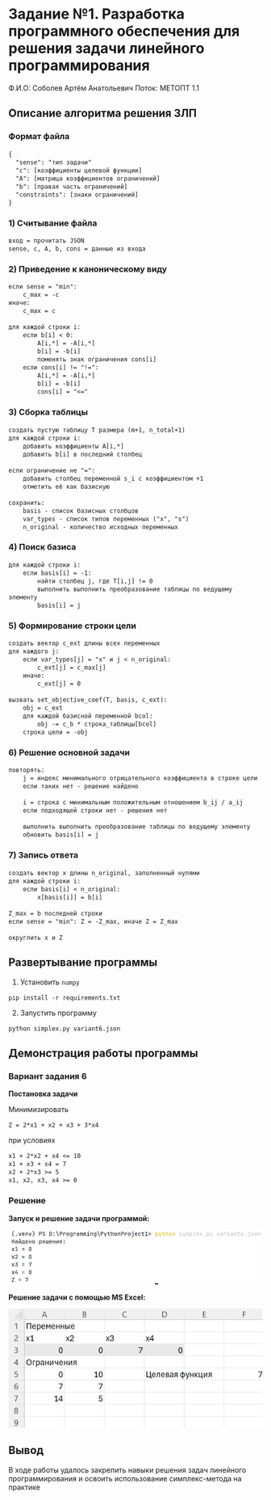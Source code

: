 # Задание №1. Разработка программного обеспечения для решения задачи линейного программирования

Ф.И.О: Соболев Артём Анатольевич
Поток: МЕТОПТ 1.1

## Описание алгоритма решения ЗЛП

### Формат файла

```
{
  "sense": "тип задачи"
  "c": [коэффициенты целевой функции]
  "A": [матрица коэффициентов ограничений]
  "b": [правая часть ограничений]
  "constraints": [знаки ограничений]
}
```

### 1) Считывание файла

```
вход = прочитать JSON
sense, c, A, b, cons = данные из входа
```

### 2) Приведение к каноническому виду

```
если sense = "min":
    c_max = -c
иначе:
    c_max = c

для каждой строки i:
    если b[i] < 0:
        A[i,*] = -A[i,*]
        b[i] = -b[i]
        поменять знак ограничения cons[i]
    если cons[i] != "!=":
        A[i,*] = -A[i,*]
        b[i] = -b[i]
        cons[i] = "<="
```

### 3) Сборка таблицы

```
создать пустую таблицу T размера (m+1, n_total+1)
для каждой строки i:
    добавить коэффициенты A[i,*]
    добавить b[i] в последний столбец

если ограничение не "=":
    добавить столбец переменной s_i с коэффициентом +1
    отметить её как базисную

сохранить:
    basis - список базисных столбцов
    var_types - список типов переменных ("x", "s")
    n_original - количество исходных переменных
```

### 4) Поиск базиса 

```
для каждой строки i:
    если basis[i] = -1:
        найти столбец j, где T[i,j] != 0
        выполнить выполнить преобразование таблицы по ведущему элементу
        basis[i] = j
```

### 5) Формирование строки цели

```
создать вектор c_ext длины всех переменных
для каждого j:
    если var_types[j] = "x" и j < n_original:
        c_ext[j] = c_max[j]
    иначе:
        c_ext[j] = 0

вызвать set_objective_coef(T, basis, c_ext):
    obj = c_ext
    для каждой базисной переменной bcol:
        obj -= c_b * строка_таблицы[bcol]
    строка цели = -obj
```

### 6) Решение основной задачи

```
повторять:
    j = индекс минимального отрицательного коэффициента в строке цели
    если таких нет - решение найдено

    i = строка с минимальным положительным отношением b_ij / a_ij
    если подходящей строки нет - решения нет

    выполнить выполнить преобразование таблицы по ведущему элементу
    обновить basis[i] = j
```

### 7) Запись ответа

```
создать вектор x длины n_original, заполненный нулями
для каждой строки i:
    если basis[i] < n_original:
        x[basis[i]] = b[i]

Z_max = b последней строки
если sense = "min": Z = -Z_max, иначе Z = Z_max

округлить x и Z
```

## Развертывание  программы

1) Установить `numpy`

```
pip install -r requirements.txt
```

2) Запустить программу

```
python simplex.py variant6.json
```

## Демонстрация работы программы

### Вариант задания 6

**Постановка задачи**

Минимизировать  
```
Z = 2*x1 + x2 + x3 + 3*x4
```

при условиях  
```
x1 + 2*x2 + x4 <= 10
x1 + x3 + x4 = 7
x2 + 2*x3 >= 5
x1, x2, x3, x4 >= 0
```

### Решение

**Запуск и решение задачи программой:**

![Решение задачи](static/solve_python.png)

**Решение задачи с помощью MS Excel:**

![Решение задачи](static/solve_excel.png)

## Вывод

В ходе работы удалось закрепить навыки решения задач линейного программирования и освоить использование симплекс-метода на практике
